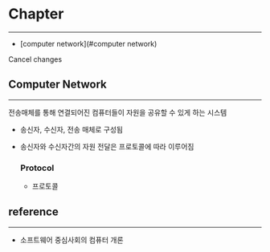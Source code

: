 # Chapter

---

- [computer network](#computer network)



Cancel changes

## Computer Network

---------

전송매체를 통해 연결되어진 컴퓨터들이 자원을 공유할 수 있게 하는 시스템

- 송신자, 수신자, 전송 매체로 구성됨

- 송신자와 수신자간의 자원 전달은 프로토콜에 따라 이루어짐

  ### Protocol

  - 프로토콜

## reference

-----

- 소프트웨어 중심사회의 컴퓨터 개론
